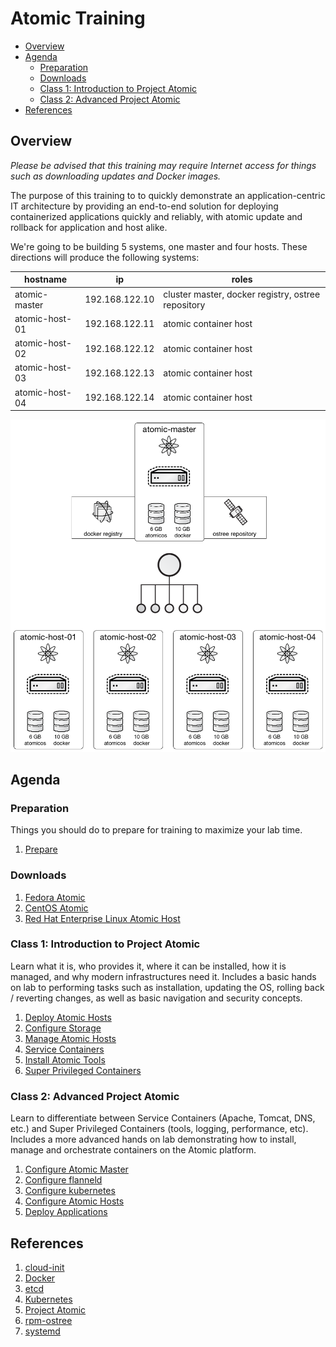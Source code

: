 # Atomic Training

<!-- MarkdownTOC depth=4 autolink=true bracket=round -->

- [Overview](#overview)
- [Agenda](#agenda)
  - [Preparation](#preparation)
  - [Downloads](#downloads)
  - [Class 1: Introduction to Project Atomic](#class-1-introduction-to-project-atomic)
  - [Class 2: Advanced Project Atomic](#class-2-advanced-project-atomic)
- [References](#references)

<!-- /MarkdownTOC -->

## Overview

_Please be advised that this training may require Internet access for things such as downloading updates and Docker images._

The purpose of this training to to quickly demonstrate an application-centric IT architecture by providing an end-to-end solution for deploying containerized applications quickly and reliably, with atomic update and rollback for application and host alike.

We're going to be building 5 systems, one master and four hosts.  These directions will produce the following systems:

| hostname       | ip             | roles                                              |
|----------------|----------------|----------------------------------------------------|
| atomic-master  | 192.168.122.10 | cluster master, docker registry, ostree repository |
| atomic-host-01 | 192.168.122.11 | atomic container host                              |
| atomic-host-02 | 192.168.122.12 | atomic container host                              |
| atomic-host-03 | 192.168.122.13 | atomic container host                              |
| atomic-host-04 | 192.168.122.14 | atomic container host                              |

![Infrastructure Overview](infrastructure-diagram.png "Infrastructure Overview")

## Agenda

### Preparation

Things you should do to prepare for training to maximize your lab time.

1. [Prepare](prepare/README.md)

### Downloads

1. [Fedora Atomic](https://getfedora.org/cloud/download/atomic.html)
1. [CentOS Atomic](http://cloud.centos.org/centos/7/atomic/images/)
1. [Red Hat Enterprise Linux Atomic Host](https://www.redhat.com/en/technologies/linux-platforms/enterprise-linux)

### Class 1: Introduction to Project Atomic

Learn what it is, who provides it, where it can be installed, how it is managed, and why modern infrastructures need it.  Includes a basic hands on lab to performing tasks such as installation, updating the OS, rolling back / reverting changes, as well as basic navigation and security concepts.

1. [Deploy Atomic Hosts](intro/1_deployAtomicHosts.md)
1. [Configure Storage](intro/2_configureStorage.md)
1. [Manage Atomic Hosts](intro/3_manageAtomicHosts.md)
1. [Service Containers](intro/4_svcContainers.md)
1. [Install Atomic Tools](intro/5_installAtomicTools.md)
1. [Super Privileged Containers](intro/6_spcContainers.md)

### Class 2: Advanced Project Atomic

Learn to differentiate between Service Containers (Apache, Tomcat, DNS, etc.) and Super Privileged Containers (tools, logging, performance, etc).  Includes a more advanced hands on lab demonstrating how to install, manage and orchestrate containers on the Atomic platform.

1. [Configure Atomic Master](intro/1_configureAtomicMaster.md)
1. [Configure flanneld](advanced/2_configureFlanneld.md)
1. [Configure kubernetes](advanced/3_configureKubernetes.md)
1. [Configure Atomic Hosts](advanced/4_configureAtomicHosts.md)
1. [Deploy Applications](advanced/5_deployApplications.md)

## References

1. [cloud-init](https://cloudinit.readthedocs.org/en/latest/)
1. [Docker](https://www.docker.io/)
1. [etcd](https://coreos.com/etcd/)
1. [Kubernetes](http://kubernetes.io/)
1. [Project Atomic](http://www.projectatomic.io/)
1. [rpm-ostree](http://www.projectatomic.io/docs/os-updates/)
1. [systemd](http://www.freedesktop.org/wiki/Software/systemd/)

